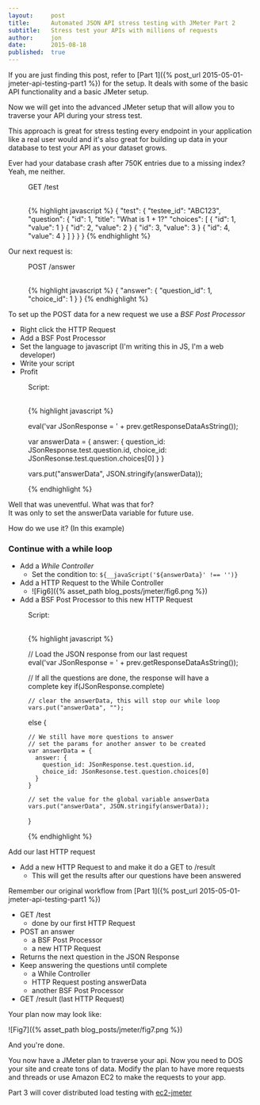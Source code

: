 ```yaml
---
layout:     post
title:      Automated JSON API stress testing with JMeter Part 2
subtitle:   Stress test your APIs with millions of requests
author:     jon
date:       2015-08-18
published:  true
---
```


If you are just finding this post, refer to [Part 1]({% post_url 2015-05-01-jmeter-api-testing-part1 %}) for the setup.
It deals with some of the basic API functionality and a basic JMeter setup.

Now we will get into the advanced JMeter setup that will allow you to traverse your API during your stress test.

<!--more-->

This approach is great for stress testing every endpoint in your application like a real user would and it's also great for 
building up data in your database to test your API as your dataset grows.

Ever had your database crash after 750K entries due to a missing index?  Yeah, me neither.

<figure>
  <figcaption>GET /test</figcaption>
  <br />

  {% highlight javascript %}
  {
    "test": {
      "testee_id":  "ABC123",
      "question": {
        "id": 1,
        "title":  "What is 1 + 1?"
        "choices": [
          { "id": 1, "value": 1 }
          { "id": 2, "value": 2 }
          { "id": 3, "value": 3 }
          { "id": 4, "value": 4 }
        ]
      }
    }
  }
  {% endhighlight %}
</figure>

Our next request is:

<figure>
  <figcaption>POST /answer</figcaption>
  <br />

  {% highlight javascript %}
  {
    "answer": {
      "question_id": 1,
      "choice_id": 1
    }
  }
  {% endhighlight %}
</figure>

To set up the POST data for a new request we use a *BSF Post Processor*

* Right click the HTTP Request
* Add a BSF Post Processor
* Set the language to javascript (I'm writing this in JS, I'm a web developer)
* Write your script
* Profit

<figure>
  <figcaption>Script:</figcaption>
  <br />

  {% highlight javascript %}
  
  eval('var JSonResponse = ' + prev.getResponseDataAsString());

  var answerData = {
    answer: {
      question_id: JSonResponse.test.question.id,
      choice_id: JSonResonse.test.question.choices[0]
    }
  } 

  vars.put("answerData", JSON.stringify(answerData));

  {% endhighlight %}
</figure>

Well that was uneventful.  What was that for?  
It was only to set the answerData variable for future use.

How do we use it? (In this example)

### Continue with a while loop

* Add a *While Controller*
  * Set the condition to: ```${__javaScript('${answerData}' !== '')}```
* Add a HTTP Request to the While Controller
  * ![Fig6]({% asset_path blog_posts/jmeter/fig6.png %})
* Add a BSF Post Processor to this new HTTP Request

<figure>
  <figcaption>Script:</figcaption>
  <br />

  {% highlight javascript %}

  // Load the JSON response from our last request  
  eval('var JSonResponse = ' + prev.getResponseDataAsString());

  // If all the questions are done, the response will have a complete key
  if(JSonResponse.complete)

    // clear the answerData, this will stop our while loop
    vars.put("answerData", "");    
  else {

    // We still have more questions to answer
    // set the params for another answer to be created
    var answerData = {
      answer: {
        question_id: JSonResponse.test.question.id,
        choice_id: JSonResonse.test.question.choices[0]
      }
    } 

    // set the value for the global variable answerData
    vars.put("answerData", JSON.stringify(answerData));
  }

  {% endhighlight %}
</figure>


Add our last HTTP request

* Add a new HTTP Request to and make it do a GET to /result
  * This will get the results after our questions have been answered

Remember our original workflow from [Part 1]({% post_url 2015-05-01-jmeter-api-testing-part1 %})

* GET /test 
  * done by our first HTTP Request
* POST an answer 
  * a BSF Post Processor
  * a new HTTP Request
* Returns the next question in the JSON Response
* Keep answering the questions until complete 
  * a While Controller
  * HTTP Request posting answerData
  * another BSF Post Processor
* GET /result (last HTTP Request)

Your plan now may look like:

![Fig7]({% asset_path blog_posts/jmeter/fig7.png %})

And you're done.

You now have a JMeter plan to traverse your api.  Now you need to DOS your site and create tons of data.
Modify the plan to have more requests and threads or use Amazon EC2 to make the requests to your app.

Part 3 will cover distributed load testing with [ec2-jmeter](https://github.com/oliverlloyd/jmeter-ec2)











